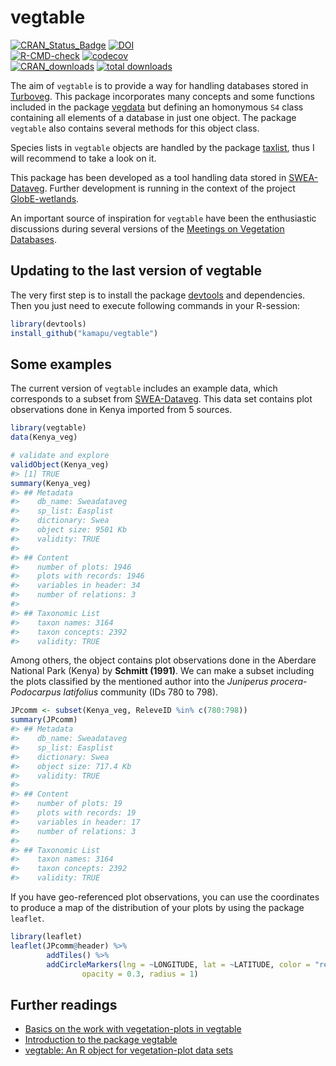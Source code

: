 
<!-- README.md is generated from README.Rmd. Please edit that file -->
<!-- Use snippet 'render_markdown' for it -->

# vegtable

<!-- badges: start -->

[![CRAN_Status_Badge](http://www.r-pkg.org/badges/version/vegtable)](https://cran.r-project.org/package=vegtable)
[![DOI](https://zenodo.org/badge/55006983.svg)](https://zenodo.org/badge/latestdoi/55006983)
<br>
[![R-CMD-check](https://github.com/kamapu/vegtable/workflows/R-CMD-check/badge.svg)](https://github.com/kamapu/vegtable/actions)
[![codecov](https://codecov.io/gh/kamapu/vegtable/branch/master/graph/badge.svg)](https://codecov.io/gh/kamapu/vegtable)
<br>
[![CRAN_downloads](http://cranlogs.r-pkg.org/badges/vegtable)](https://cran.r-project.org/package=vegtable)
[![total
downloads](http://cranlogs.r-pkg.org/badges/grand-total/vegtable)](https://cran.r-project.org/package=vegtable)
<!-- badges: end -->

The aim of `vegtable` is to provide a way for handling databases stored
in [Turboveg](http://www.synbiosys.alterra.nl/turboveg). This package
incorporates many concepts and some functions included in the package
[vegdata](https://cran.r-project.org/package=vegdata) but defining an
homonymous `S4` class containing all elements of a database in just one
object. The package `vegtable` also contains several methods for this
object class.

Species lists in `vegtable` objects are handled by the package
[taxlist](https://github.com/kamapu/taxlist), thus I will recommend to
take a look on it.

This package has been developed as a tool handling data stored in
[SWEA-Dataveg](http://www.givd.info/ID/AF-00-006). Further development
is running in the context of the project
[GlobE-wetlands](https://www.wetlands-africa.de/).

An important source of inspiration for `vegtable` have been the
enthusiastic discussions during several versions of the [Meetings on
Vegetation
Databases](http://www.hswt.de/person/joerg-ewald/vegetationsdatenbanken.html).

## Updating to the last version of vegtable

The very first step is to install the package
[devtools](https://github.com/hadley/devtools) and dependencies. Then
you just need to execute following commands in your R-session:

``` r
library(devtools)
install_github("kamapu/vegtable")
```

## Some examples

The current version of `vegtable` includes an example data, which
corresponds to a subset from
[SWEA-Dataveg](http://www.givd.info/ID/AF-00-006). This data set
contains plot observations done in Kenya imported from 5 sources.

``` r
library(vegtable)
data(Kenya_veg)

# validate and explore
validObject(Kenya_veg)
#> [1] TRUE
summary(Kenya_veg)
#> ## Metadata 
#>    db_name: Sweadataveg
#>    sp_list: Easplist
#>    dictionary: Swea
#>    object size: 9501 Kb 
#>    validity: TRUE 
#> 
#> ## Content 
#>    number of plots: 1946 
#>    plots with records: 1946 
#>    variables in header: 34 
#>    number of relations: 3 
#> 
#> ## Taxonomic List 
#>    taxon names: 3164 
#>    taxon concepts: 2392 
#>    validity: TRUE
```

Among others, the object contains plot observations done in the Aberdare
National Park (Kenya) by **Schmitt (1991)**. We can make a subset
including the plots classified by the mentioned author into the
*Juniperus procera*-*Podocarpus latifolius* community (IDs 780 to 798).

``` r
JPcomm <- subset(Kenya_veg, ReleveID %in% c(780:798))
summary(JPcomm)
#> ## Metadata 
#>    db_name: Sweadataveg
#>    sp_list: Easplist
#>    dictionary: Swea
#>    object size: 717.4 Kb 
#>    validity: TRUE 
#> 
#> ## Content 
#>    number of plots: 19 
#>    plots with records: 19 
#>    variables in header: 17 
#>    number of relations: 3 
#> 
#> ## Taxonomic List 
#>    taxon names: 3164 
#>    taxon concepts: 2392 
#>    validity: TRUE
```

If you have geo-referenced plot observations, you can use the
coordinates to produce a map of the distribution of your plots by using
the package `leaflet`.

``` r
library(leaflet)
leaflet(JPcomm@header) %>%
        addTiles() %>%
        addCircleMarkers(lng = ~LONGITUDE, lat = ~LATITUDE, color = "red",
                opacity = 0.3, radius = 1)
```

## Further readings

-   [Basics on the work with vegetation-plots in
    vegtable](https://kamapu.github.io/posts/2020-11-20-vegtablepress2/)
-   [Introduction to the package
    vegtable](https://kamapu.github.io/posts/2020-10-29-vegtableintro/)
-   [vegtable: An R object for vegetation-plot data
    sets](https://kamapu.github.io/posts/2020-10-29-vegtablepress/)

